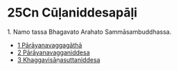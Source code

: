 # 25Cn Cūḷaniddesapāḷi

1\. Namo tassa Bhagavato Arahato Sammāsambuddhassa.

* [1 Pārāyanavaggagāthā](1.md)
* [2 Pārāyanavagganiddesa](2.md)
* [3 Khaggavisāṇasuttaniddesa](3.md)
